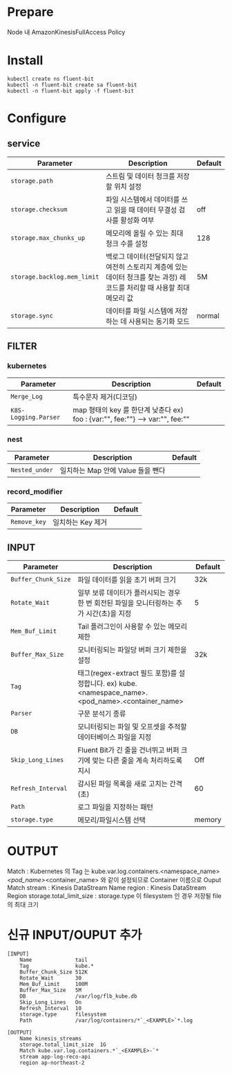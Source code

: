 # Prepare
Node 내 AmazonKinesisFullAccess Policy


# Install
```console
kubectl create ns fluent-bit
kubectl -n fluent-bit create sa fluent-bit
kubectl -n fluent-bit apply -f fluent-bit
```


# Configure
## service
|Parameter|Description|Default|
|---|---|---|
|`storage.path`|스트림 및 데이터 청크를 저장할 위치 설정| |
|`storage.checksum`|파일 시스템에서 데이터를 쓰고 읽을 때 데이터 무결성 검사를 활성화 여부|off|
|`storage.max_chunks_up`|메모리에 올릴 수 있는 최대 청크 수를 설정|128|
|`storage.backlog.mem_limit`|백로그 데이터(전달되지 않고 여전히 스토리지 계층에 있는 데이터 청크를 찾는 과정) 레코드를 처리할 때 사용할 최대 메모리 값|5M|
|`storage.sync`|데이터를 파일 시스템에 저장하는 데 사용되는 동기화 모드|normal|

## FILTER
### kubernetes
|Parameter|Description|Default|
|---|---|---|
|`Merge_Log`|특수문자 제거(디코딩)| |
|`K8S-Logging.Parser`|map 형태의 key 를 한단계 낮춘다  ex) foo : {var:"", fee:""} --> var:"", fee:""| |


### nest
|Parameter|Description|Default|
|---|---|---|
|`Nested_under`|일치하는 Map 안에 Value 들을 뺀다| |

### record_modifier
|Parameter|Description|Default|
|---|---|---|
|`Remove_key`|일치하는 Key 제거| |



## INPUT
|Parameter|Description|Default|
|---|---|---|
|`Buffer_Chunk_Size`|파일 데이터를 읽을 초기 버퍼 크기|32k|
|`Rotate_Wait`|일부 보류 데이터가 플러시되는 경우 한 번 회전된 파일을 모니터링하는 추가 시간(초)을 지정|5|
|`Mem_Buf_Limit`|Tail 플러그인이 사용할 수 있는 메모리 제한| |
|`Buffer_Max_Size`|모니터링되는 파일당 버퍼 크기 제한을 설정|32k|
|`Tag`|태그(regex-extract 필드 포함)를 설정합니다. ex) kube.<namespace_name>.<pod_name>.<container_name>| |
|`Parser`|구문 분석기 종류||
|`DB`|모니터링되는 파일 및 오프셋을 추적할 데이터베이스 파일을 지정||
|`Skip_Long_Lines`|Fluent Bit가 긴 줄을 건너뛰고 버퍼 크기에 맞는 다른 줄을 계속 처리하도록 지시|Off|
|`Refresh_Interval`|감시된 파일 목록을 새로 고치는 간격(초)|60|
|`Path`|로그 파일을 지정하는 패턴||
|`storage.type`|메모리/파일시스템 선택|memory|


# OUTPUT
Match : Kubernetes 의 Tag 는 kube.var.log.containers.<namespace_name>_<pod_name>_<container_name> 와 같이 설정되므로 Container 이름으로 Ouput Match
stream : Kinesis DataStream Name
region : Kinesis DataStream Region
storage.total_limit_size : storage.type 이 filesystem 인 경우 저장될 file 의 최대 크기



# 신규 INPUT/OUPUT 추가
```console
[INPUT]
    Name              tail
    Tag               kube.*
    Buffer_Chunk_Size 512K
    Rotate_Wait       30
    Mem_Buf_Limit     100M
    Buffer_Max_Size   5M
    DB                /var/log/flb_kube.db
    Skip_Long_Lines   On
    Refresh_Interval  10
    storage.type      filesystem
    Path              /var/log/containers/*`_<EXAMPLE>`*.log

[OUTPUT]
    Name kinesis_streams
    storage.total_limit_size  1G
    Match kube.var.log.containers.*`_<EXAMPLE>-`*
    stream app-log-reco-api
    region ap-northeast-2
```
